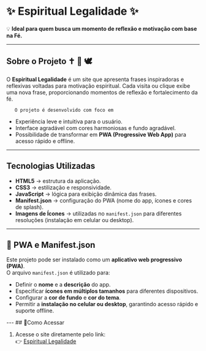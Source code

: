 # ✨ Espiritual Legalidade ✨

💡 **Ideal para quem busca um momento de reflexão e motivação com base na Fé.**

---

## Sobre o Projeto ✝️ 🔁 🕊️

O **Espiritual Legalidade** é um site que apresenta frases inspiradoras e reflexivas voltadas para motivação espiritual. Cada visita ou clique exibe uma nova frase, proporcionando momentos de reflexão e fortalecimento da fé.

       O projeto é desenvolvido com foco em

- Experiência leve e intuitiva para o usuário.
- Interface agradável com cores harmoniosas e fundo agradável.
- Possibilidade de transformar em **PWA (Progressive Web App)** para acesso rápido e offline.

---

## Tecnologias Utilizadas

- **HTML5** → estrutura da aplicação.  
- **CSS3** → estilização e responsividade.  
- **JavaScript** → lógica para exibição dinâmica das frases.  
- **Manifest.json** → configuração do PWA (nome do app, ícones e cores de splash).  
- **Imagens de Ícones** → utilizadas no `manifest.json` para diferentes resoluções (instalação em celular ou desktop).  

---

## 📱 PWA e Manifest.json

Este projeto pode ser instalado como um **aplicativo web progressivo (PWA)**.  
O arquivo `manifest.json` é utilizado para:

- Definir o **nome** e a **descrição** do app.  
- Especificar **ícones em múltiplos tamanhos** para diferentes dispositivos.  
- Configurar a **cor de fundo** e **cor do tema**.  
- Permitir a **instalação no celular ou desktop**, garantindo acesso rápido e suporte offline.  

---  ## 🚀Como Acessar

1. Acesse o site diretamente pelo link:  
   👉 [Espiritual Legalidade](https://erika918.github.io/espiritual-legalidade/)